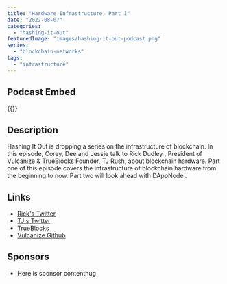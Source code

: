 ```yaml
---
title: "Hardware Infrastructure, Part 1"
date: "2022-08-07"
categories: 
  - "hashing-it-out"
featuredImage: "images/hashing-it-out-podcast.png"
series:
  - "blockchain-networks"
tags:
  - "infrastructure"
---
```


## Podcast Embed
{{<podcast-embed url="https://embed.sounder.fm/play/452886">}}


## Description
Hashing It Out is dropping a  series on the infrastructure of blockchain.
In this episode, Corey, Dee and Jessie talk to Rick Dudley , President of Vulcanize  &  TrueBlocks  Founder, TJ Rush, about blockchain hardware.
Part one of this episode covers the infrastructure of blockchain hardware from the beginning to now. 
Part two will look ahead with DAppNode .

## Links 
- [Rick's Twitter](https://twitter.com/AFDudley0)
- [TJ's Twitter](https://twitter.com/tjrush)
- [TrueBlocks](https://trueblocks.io)
- [Vulcanize Github](https://github.com/vulcanize)

## Sponsors
- Here is sponsor contenthug
